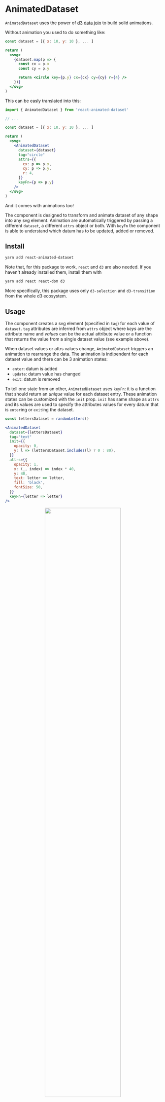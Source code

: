 # AnimatedDataset

`AnimatedDataset` uses the power of [d3](https://d3js.org) [data join](https://github.com/d3/d3-selection#joining-data) to build solid animations.

Without animation you used to do something like:

```jsx
const dataset = [{ x: 10, y: 10 }, ... ]

return (
  <svg>
    {dataset.map(p => {
      const cx = p.x
      const cy = p.y

      return <circle key={p.y} cx={cx} cy={cy} r={4} />
    })}
  </svg>
)
```

This can be easly translated into this:

```jsx
import { AnimatedDataset } from 'react-animated-dataset'

// ...

const dataset = [{ x: 10, y: 10 }, ... ]

return (
  <svg>
    <AnimatedDataset
      dataset={dataset}
      tag="circle"
      attrs={{
        cx: p => p.x,
        cy: p => p.y,
        r: 4,
      }}
      keyFn={p => p.y}
    />
  </svg>
)
```

And it comes with animations too!

The component is designed to transform and animate dataset of any shape into any svg element. Animation are automatically triggered by passing a different `dataset`, a different `attrs` object or both. With `keyFn` the component is able to understand which datum has to be updated, added or removed.

## Install

```bash
yarn add react-animated-dataset
```

Note that, for this package to work, `react` and `d3` are also needed. If you haven't already installed them, install them with

```bash
yarn add react react-dom d3
```

More specifically, this package uses only `d3-selection` and `d3-transition` from the whole d3 ecosystem.

## Usage

The component creates a svg element (specified in `tag`) for each value of `dataset`. `tag` attributes are inferred from `attrs` object where _keys_ are the attribute name and _values_ can be the actual attribute value or a function that returns the value from a single dataset value (see example above).

When dataset values or attrs values change, `AnimatedDataset` triggers an animation to rearrange the data. The animation is indipendent for each dataset value and there can be 3 animation states:

- `enter`: datum is added
- `update`: datum value has changed
- `exit`: datum is removed

To tell one state from an other, `AnimatedDataset` uses `keyFn`: it is a function that should return an _unique_ value for each dataset entry. These animation states can be customized with the `init` prop. `init` has same shape as `attrs` and its values are used to specify the attributes values for every datum that is `enter`ing or `exit`ing the dataset.

```jsx
const lettersDataset = randomLetters()

<AnimatedDataset
  dataset={lettersDataset}
  tag="text"
  init={{
    opacity: 0,
    y: l => (lettersDataset.includes(l) ? 0 : 80),
  }}
  attrs={{
    opacity: 1,
    x: (_, index) => index * 40,
    y: 40,
    text: letter => letter,
    fill: 'black',
    fontSize: 50,
  }}
  keyFn={letter => letter}
/>
```

<p align="center">
  <img align="middle" src="docs/randomletters.gif" width="70%" />
</p>

In the example above, `opacity: 0` and `y` function in `init` are used for every entering and exiting letters.

### Use case: Linechart with d3

In this next example we will draw a simple line chart, with circles for each data point and a grid with only horizontal lines. Starting from a dataset of type `Array<{x: number, y: number}>`, we can use _d3.scaleLinear_ and _d3.line_ as a utility to map data points to coordinates and to create the shape of the path.

```jsx
// Initial setup

const xScale = d3
  .scaleLinear()
  .domain(xDomain)
  .range([0, WIDTH])

const yScale = d3
  .scaleLinear()
  .domain(yDomain)
  .range([HEIGHT, 0])

const lineGenerator = d3
  .line()
  .x(p => xScale(p.x))
  .y(p => yScale(p.y))


// To draw the horizontal grid we use yScale.ticks as dataset.
// To highlight the line relative to value 0 we can check tick
// value in 'stroke-width' and 'opacity'.

<AnimatedDataset
  dataset={yScale.ticks(10)}
  tag="line"
  init={{ opacity: 0 }}
  attrs={{
    x1: xScale.range()[0],
    x2: xScale.range()[1],
    y1: tick => yScale(tick),
    y2: tick => yScale(tick),
    stroke: 'lightgrey',
    strokeWidth: tick => (tick === 0 ? 2 : 1),
    opacity: tick => (tick === 0 ? 1 : 0.5),
  }}
  keyFn={tick => tick}
/>


// Next we draw the linechart using a single path. To get a single
// path out of AnimatadDataset we need to wrap our dataset in
// an array and set d attribute to the lineGenerator.

<AnimatedDataset
  dataset={[dataset]}
  tag="path"
  attrs={{
    d: lineGenerator,
    fill: "none",
    stroke: "darkgrey"
  }}
  keyFn={(_, i) => i}
/>


// Finally we add circles for every data point. As for
// grid, we use xScale and yScale to calculate the actual
// position. We can also change fill according to y value.

<AnimatedDataset
  dataset={dataset}
  tag="circle"
  attrs={{
    opacity: 1,
    cx: p => xScale(p.x),
    cy: p => yScale(p.y),
    fill: p => (p.y >= 0 ? "green" : "red"),
    r: 3
  }}
  keyFn={(_, i) => i}
/>
```

<p align="center">
  <img align="middle" src="docs/linechart_initial.jpg" width="80%" />
</p>

Whenever `dataset`, `xRange` or `yRange` change, we have smooth animations.

<p align="center">
  <img align="middle" src="docs/linechart.gif" width="80%" />
</p>

As it can be seen in the result, `AnimatedDataset` supports _path morphing_ and _color interpolation_. Also, thanks to the combination of grid `keyFn` and `init` props, the component knows which line to move and which to fade in/out.

## Props

<h3 id="dataset">
  <a  href="#dataset">#</a> dataset
</h3>

- **Required**
- Type: `Array<any>`

<h3 id="attrs">
  <a  href="#attrs">#</a> attrs
</h3>

- **Required**
- Type: `{[key: string]: number | string | ((datum: any, index: number, nodes: Array<SVGElement>) => number | string)}`

`attrs` keys should be an attribute name for given `tag`. They can be kebab-case (`stroke-width`) or camel case (`strokeWidth`).

`attrs` values should be the actual value or a function to calculate the value. Function accepts as parameter a single datum, its index and the array of rendered svg elements (the d3 selection).

```jsx
<AnimatedDataset
  attrs={{
    stroke: 'black',
    strokeWidth: datum => datum.someValue * 10,
    'font-size': 15,
    fill: (datum, index, nodes) => ...
  }}
/>
```

It also accepts events listener. They can be in kebab-case (`on-mouseover`) or camel case (`onMouseOver`).

```jsx
<AnimatedDataset
  events={{
    'on-click': datum => console.log(datum),
    onMouseOver: (datum, index, nodes) => ...
  }}
/>
```

<h3 id="tag">
  <a  href="#tag">#</a> tag
</h3>

- Type: `string`
- Default: `"rect"`

Any valid svg tag name.

<h3 id="keyFn">
  <a  href="#keyFn">#</a> keyFn
</h3>

- Type: `(datum: any, index: number, nodes: Array<SVGElement>) => any`
- Default: `datum => datum.key`

A function that identifies dataset values. It should return an unique value for each datum.

<h3 id="init">
  <a  href="#init">#</a> init
</h3>

- Type: `{[key: string]: number | string | ((datum: any, index: number, nodes: Array<SVGElement>) => number | string)}`

Same as [attrs](#-attrs). `init` values are used to animate entering and exiting values. It doesn't support event listeners.

<h3 id="disableAnimation">
  <a  href="#disableAnimation">#</a> disableAnimation
</h3>

- Type: `boolean`
- Default: `false`

If `true` animation is disabled and the data is updated immediately.

<h3 id="duration">
  <a  href="#duration">#</a> duration
</h3>

- Type: `number | (datum: any, index: number , nodes: Array<SVGElement>) => number`
- Default: `1000`

The animation duration in milliseconds.

<h3 id="delay">
  <a  href="#delay">#</a> delay
</h3>

- Type: `number | (datum: any, index: number , nodes: Array<SVGElement>) => number`
- Default: `0`

The animation delay in milliseconds.

## Contributing

If you make some edits and wish to test them locally you can run `yarn test`.

To publish run `yarn release`.
